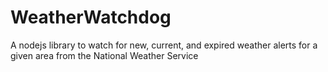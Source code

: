# WeatherWatchdog
A nodejs library to watch for new, current, and expired weather alerts for a given area from the National Weather Service
